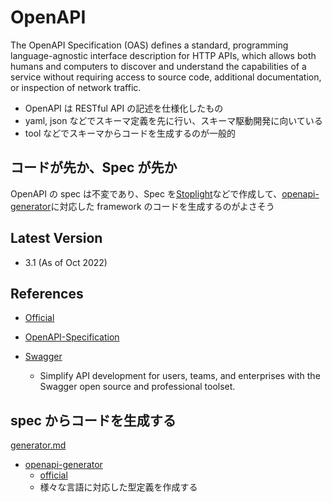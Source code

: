 # OpenAPI

The OpenAPI Specification (OAS) defines a standard, programming language-agnostic interface description for HTTP APIs, which allows both humans and computers to discover and understand the capabilities of a service without requiring access to source code, additional documentation, or inspection of network traffic.

- OpenAPI は RESTful API の記述を仕様化したもの
- yaml, json などでスキーマ定義を先に行い、スキーマ駆動開発に向いている
- tool などでスキーマからコードを生成するのが一般的

## コードが先か、Spec が先か

OpenAPI の spec は不変であり、Spec を[Stoplight](https://stoplight.io/)などで作成して、[openapi-generator](https://github.com/OpenAPITools/openapi-generator)に対応した framework のコードを生成するのがよさそう

## Latest Version

- 3.1 (As of Oct 2022)

## References

- [Official](https://www.openapis.org/)
- [OpenAPI-Specification](https://github.com/OAI/OpenAPI-Specification)
- [Swagger](https://swagger.io/)

  - Simplify API development for users, teams, and enterprises with the Swagger open source and professional toolset.

## spec からコードを生成する

[generator.md](./generator.md)

- [openapi-generator](https://github.com/OpenAPITools/openapi-generator)
  - [official](https://openapi-generator.tech/)
  - 様々な言語に対応した型定義を作成する

